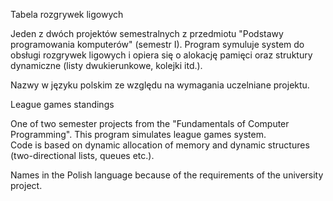 Tabela rozgrywek ligowych

Jeden z dwóch projektów semestralnych z przedmiotu "Podstawy programowania komputerów" (semestr I). Program symuluje system do obsługi rozgrywek ligowych i opiera się o alokację pamięci oraz struktury dynamiczne (listy dwukierunkowe, kolejki itd.).

Nazwy w języku polskim ze względu na wymagania uczelniane projektu.

League games standings

One of two semester projects from the "Fundamentals of Computer Programming". This program simulates league games system.  
Code is based on dynamic allocation of memory and dynamic structures (two-directional lists, queues etc.).

Names in the Polish language because of the requirements of the university project.  
